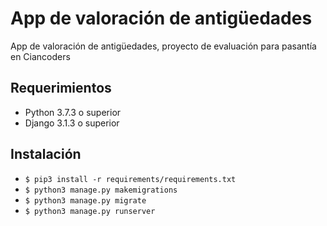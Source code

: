 # App de valoración de antigüedades

App de valoración de antigüedades, proyecto de evaluación para pasantía en Ciancoders

## Requerimientos
- Python 3.7.3 o superior
- Django 3.1.3 o superior

## Instalación
- `$ pip3 install -r requirements/requirements.txt`
- `$ python3 manage.py makemigrations`
- `$ python3 manage.py migrate`
- `$ python3 manage.py runserver`
